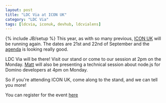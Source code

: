 ```yaml
---
layout: post
title: "LDC Via at ICON UK"
category: "LDC Via"
tags: [ldcvia, iconuk, devhub, ldcvialens]
---
```

{% include JB/setup %}
This year, as with so many previous, [ICON UK](http://iconuk.org) will be running again. The dates are 21st and 22nd of September and the [agenda](http://iconuk.org/iconuk/iconuk2014.nsf/agenda.xsp) is looking really good.

LDC Via will be there! Visit our stand or come to our session at 2pm on the Monday. [Matt](http://mattwhite.me) will also be presenting a technical session about node.js for Domino developers at 4pm on Monday.

So if you're attending ICON UK, come along to the stand, and we can tell you more!

You can register for the event [here](https://iconuk.eventbrite.co.uk/?discount=LDCVIA15)
